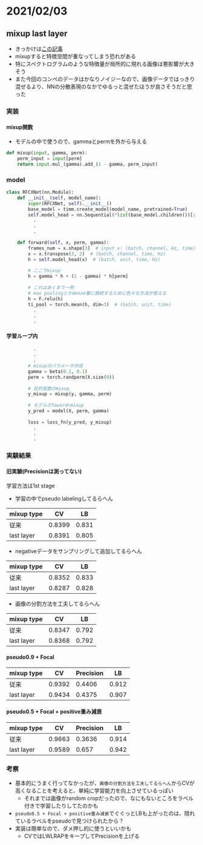 # 2021/02/03

## mixup last layer

- きっかけは[この記事](https://akichan-f.medium.com/%E6%9C%80%E7%B5%82%E5%B1%A4%E3%81%A7mixup%E3%81%97%E3%81%9F%E3%82%89%E8%89%AF%E3%81%95%E3%81%92%E3%81%A0%E3%81%A3%E3%81%9F%E4%BB%B6-bd2ff167c388)
- mixupすると特徴空間が重なってしまう恐れがある
- 特にスペクトログラムのような特徴量が局所的に現れる画像は悪影響が大きそう
- また今回のコンペのデータはかなりノイジーなので、画像データではっきり混ぜるより、NNの分散表現のなかでゆるっと混ぜたほうが良さそうだと思った


### 実装

#### mixup関数
- モデルの中で使うので、gammaとpermを外から与える
```python
def mixup(input, gamma, perm):
    perm_input = input[perm]
    return input.mul_(gamma).add_(1 - gamma, perm_input)
```

### model

```python
class RFCXNet(nn.Module):
    def __init__(self, model_name):
        super(RFCXNet, self).__init__()
        base_model = timm.create_model(model_name, pretrained=True)
        self.model_head = nn.Sequential(*list(base_model.children())[:-2])
          .
          .
          .

    def forward(self, x, perm, gamma):
        frames_num = x.shape[3]  # input x: (batch, channel, Hz, time)
        x = x.transpose(3, 2)  # (batch, channel, time, Hz)
        h = self.model_head(x)  # (batch, unit, time, Hz)
        
        # ここでmixup
        h = gamma * h + (1 - gamma) * h[perm]
            
        # これはあくまで一例
        # max poolingとかdense層に接続するために色々な方法が使える
        h = F.relu(h)
        ti_pool = torch.mean(h, dim=3)  # (batch, unit, time)
          .
          .
          .
```

#### 学習ループ内

```python
          .
          .
          .
        # mixupのパラメータ作成
        gamma = beta(0.1, 0.1)
        perm = torch.randperm(X.size(0)) 
        
        # 目的変数のmixup
        y_mixup = mixup(y, gamma, perm)
        
        # モデルのfoword+mixup
        y_pred = model(X, perm, gamma)
        
        loss = loss_fn(y_pred, y_mixup)
          .
          .
          .
```

### 実験結果

#### 旧実験(Precisionは測ってない)
学習方法は1st stage

- 学習の中でpseudo labelingしてるらへん

|mixup type|CV|LB|
|--|--|--|
|従来|0.8399|0.831|
|last layer|0.8391|0.805|

- negativeデータをサンプリングして追加してるらへん

|mixup type|CV|LB|
|--|--|--|
|従来|0.8352|0.833|
|last layer|0.8287|0.828|

- 画像の分割方法を工夫してるらへん

|mixup type|CV|LB|
|--|--|--|
|従来|0.8347|0.792|
|last layer|0.8368|0.792|

#### pseudo0.9 + Focal

|mixup type|CV|Precision|LB|
|--|--|--|--|
|従来|0.9392|0.4406|0.912|
|last layer|0.9434|0.4375|0.907|

#### pseudo0.5 + Focal + positive重み減衰

|mixup type|CV|Precision|LB|
|--|--|--|--|
|従来|0.9663|0.3636|0.914|
|last layer|0.9589|0.657|0.942|


### 考察

- 基本的にうまく行ってなかったが、`画像の分割方法を工夫してるらへん`からCVが高くなることを考えると、単純に学習能力を向上させているっぽい
    - それまでは画像がrandom cropだったので、なにもないところをラベル付きで学習したりしてたのかも
- `pseudo0.5 + Focal + positive重み減衰`でぐぐっとLBも上がったのは、隠れているラベルをpseudoで見つけられたから？
- 実装は簡単なので、ダメ押し的に使うといいかも
    - CVではLWLRAPをキープしてPrecisionを上げる
